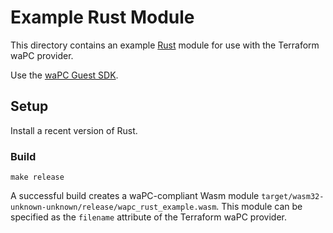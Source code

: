 # Example Rust Module

This directory contains an example [Rust](https://www.rust-lang.org/) module for use with the Terraform waPC provider.

Use the [waPC Guest SDK](https://github.com/wapc/wapc-guest-rust).

## Setup

Install a recent version of Rust.

### Build

```
make release
```

A successful build creates a waPC-compliant Wasm module `target/wasm32-unknown-unknown/release/wapc_rust_example.wasm`.
This module can be specified as the `filename` attribute of the Terraform waPC provider.
